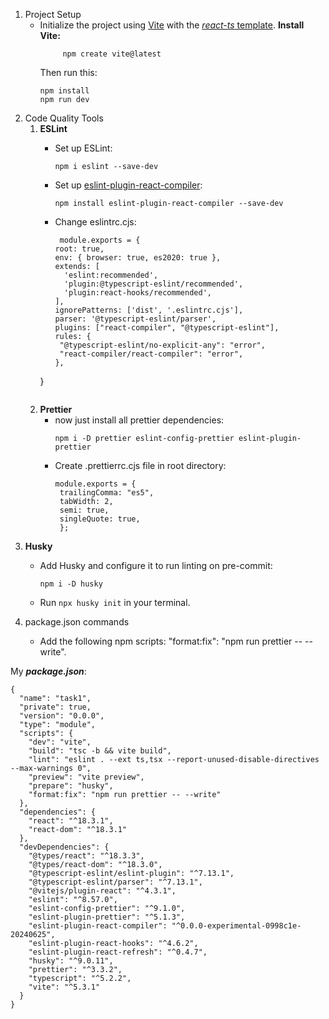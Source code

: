 1. Project Setup
   - Initialize the project using [Vite](https://vitejs.dev/guide/) with the [_react-ts_ template](https://vite.new/react-ts).
     __Install Vite:__
     ```
          npm create vite@latest
     ```
     Then run this:
     ```
     npm install
     npm run dev
     ```
2. Code Quality Tools
   1. __ESLint__
      - Set up ESLint:
        ```
        npm i eslint --save-dev
        ```
      - Set up [eslint-plugin-react-compiler](https://www.npmjs.com/package/eslint-plugin-react-compiler):
        ```
        npm install eslint-plugin-react-compiler --save-dev
        ```

      - Change eslintrc.cjs:
        ```
         module.exports = {
        root: true,
        env: { browser: true, es2020: true },
        extends: [
          'eslint:recommended',
          'plugin:@typescript-eslint/recommended',
          'plugin:react-hooks/recommended',
        ],
        ignorePatterns: ['dist', '.eslintrc.cjs'],
        parser: '@typescript-eslint/parser',
        plugins: ["react-compiler", "@typescript-eslint"],
        rules: {
         "@typescript-eslint/no-explicit-any": "error",
         "react-compiler/react-compiler": "error",
        },
      }
      ```
   2. __Prettier__
      - now just install all prettier dependencies:
        ```
        npm i -D prettier eslint-config-prettier eslint-plugin-prettier
        ```
      - Create .prettierrc.cjs file in root directory:
```
          module.exports = {
           trailingComma: "es5",
           tabWidth: 2,
           semi: true,
           singleQuote: true,
           };
```
   3. __Husky__
      - Add Husky and configure it to run linting on pre-commit:
        ```
        npm i -D husky
        ```
      - Run
        ``` npx husky init ``` in your terminal.
        
   4. package.json commands
      - Add the following npm scripts:
          "format:fix": "npm run prettier -- --write".

My ___package.json___:
```
{
  "name": "task1",
  "private": true,
  "version": "0.0.0",
  "type": "module",
  "scripts": {
    "dev": "vite",
    "build": "tsc -b && vite build",
    "lint": "eslint . --ext ts,tsx --report-unused-disable-directives --max-warnings 0",
    "preview": "vite preview",
    "prepare": "husky",
    "format:fix": "npm run prettier -- --write"
  },
  "dependencies": {
    "react": "^18.3.1",
    "react-dom": "^18.3.1"
  },
  "devDependencies": {
    "@types/react": "^18.3.3",
    "@types/react-dom": "^18.3.0",
    "@typescript-eslint/eslint-plugin": "^7.13.1",
    "@typescript-eslint/parser": "^7.13.1",
    "@vitejs/plugin-react": "^4.3.1",
    "eslint": "^8.57.0",
    "eslint-config-prettier": "^9.1.0",
    "eslint-plugin-prettier": "^5.1.3",
    "eslint-plugin-react-compiler": "^0.0.0-experimental-0998c1e-20240625",
    "eslint-plugin-react-hooks": "^4.6.2",
    "eslint-plugin-react-refresh": "^0.4.7",
    "husky": "^9.0.11",
    "prettier": "^3.3.2",
    "typescript": "^5.2.2",
    "vite": "^5.3.1"
  }
}
```
